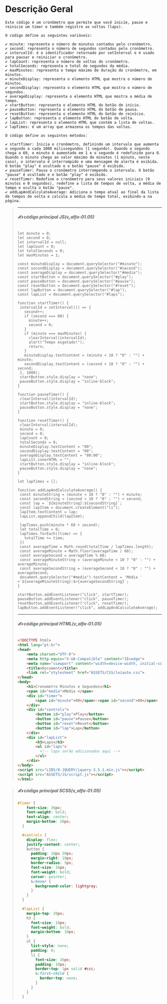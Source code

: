 <!-- 🚧⛔ -->
<!-- ⚠️ -->
<!-- 🚩 -->
<!-- 🏁  -->
<!-- 🏁❗  -->
<!-- ✔️  -->
<!--  ✅    -->
<!--  ▶️    -->

# Descrição Geral


    Este código é um cronômetro que permite que você inicie, pause e reinicie um timer e também registre as voltas (laps).

    O código define as seguintes variáveis:

    ✔️ minute: representa o número de minutos contados pelo cronômetro.
    ✔️ second: representa o número de segundos contados pelo cronômetro.
    ✔️ intervalId: é o identificador retornado por setInterval e é usado para pausar e reiniciar o cronômetro.
    ✔️ lapCount: representa o número de voltas do cronômetro.
    ✔️ totalSeconds: representa o total de segundos da média.
    ✔️ maxMinutes: representa o tempo máximo de duração do cronômetro, em minutos.
    ✔️ minuteDisplay: representa o elemento HTML que mostra o número de minutos.
    ✔️ secondDisplay: representa o elemento HTML que mostra o número de segundos.
    ✔️ averageDisplay: representa o elemento HTML que mostra a média de tempo.
    ✔️ startButton: representa o elemento HTML do botão de início.
    ✔️ pauseButton: representa o elemento HTML do botão de pausa.
    ✔️ resetButton: representa o elemento HTML do botão de reinício.
    ✔️ lapButton: representa o elemento HTML do botão de volta.
    ✔️ lapList: representa o elemento HTML que contém a lista de voltas.
    ✔️ lapTimes: é um array que armazena os tempos das voltas.

    O código define as seguintes métodos:

    ✔️ startTimer: Inicia o cronômetro, definindo um intervalo que aumenta o segundo a cada 1000 milissegundos (1 segundo). Quando o segundo chega a 60, o minuto é aumentado em 1 e o segundo é redefinido para 0. Quando o minuto chega ao valor máximo de minutos (1 minuto, neste caso), o intervalo é interrompido e uma mensagem de alerta é exibida. O botão "play" é ocultado e o botão "pause" é exibido.
    ✔️ pauseTimer: Pausa o cronômetro interrompendo o intervalo. O botão "pause" é ocultado e o botão "play" é exibido.
    ✔️ resetTimer: Redefine o cronômetro para seus valores iniciais (0 minutos e 0 segundos), redefine a lista de tempos de volta, a média de tempo e oculta o botão "pause".
    ✔️ addLapAndCalculateAverage: Adiciona o tempo atual ao final da lista de tempos de volta e calcula a média de tempo total, exibindo-a na página.

> ---
>#### ***✍️ código principal JS(v_alfa-01.05)***
>``` JS
>
>let minute = 0;
>let second = 0;
>let intervalId = null;
>let lapCount = 0;
>let totalSeconds = 0;
>let maxMinutes = 1;
>
>const minuteDisplay = document.querySelector("#minute");
>const secondDisplay = document.querySelector("#second");
>const averageDisplay = document.querySelector("#media");
>const startButton = document.querySelector("#play");
>const pauseButton = document.querySelector("#pause");
>const resetButton = document.querySelector("#reset");
>const lapButton = document.querySelector("#lap");
>const lapList = document.querySelector("#laps");
>
>function startTimer() {
>  intervalId = setInterval(() => {
>    second++;
>    if (second === 60) {
>      minute++;
>      second = 0;
>    }
>    if (minute === maxMinutes) {
>      clearInterval(intervalId);
>      alert("Tempo esgotado!");
>      return;
>    }
>    minuteDisplay.textContent = (minute < 10 ? "0" : "") + minute;
>    secondDisplay.textContent = (second < 10 ? "0" : "") + second;
>  }, 1000);
>  startButton.style.display = "none";
>  pauseButton.style.display = "inline-block";
>}
>
>function pauseTimer() {
>  clearInterval(intervalId);
>  startButton.style.display = "inline-block";
>  pauseButton.style.display = "none";
>}
>
>function resetTimer() {
>  clearInterval(intervalId);
>  minute = 0;
>  second = 0;
>  lapCount = 0;
>  totalSeconds = 0;
>  minuteDisplay.textContent = "00";
>  secondDisplay.textContent = "00";
>  averageDisplay.textContent = "00:00";
>  lapList.innerHTML = "";
>  startButton.style.display = "inline-block";
>  pauseButton.style.display = "none";
>}
>
>let lapTimes = [];
>
>function addLapAndCalculateAverage() {
>  const minuteString = (minute < 10 ? "0" : "") + minute;
>  const secondString = (second < 10 ? "0" : "") + second;
>  const lap = `${minuteString}:${secondString}`;
>  const lapItem = document.createElement("li");
>  lapItem.textContent = lap;
>  lapList.appendChild(lapItem);
>
>  lapTimes.push(minute * 60 + second);
>  let totalTime = 0;
>  lapTimes.forEach((time) => {
>    totalTime += time;
>  })
>  const averageTime = Math.round(totalTime / lapTimes.length);
>  const averageMinute = Math.floor(averageTime / 60);
>  const averageSecond = averageTime % 60;
>  const averageMinuteString = (averageMinute < 10 ? "0" : "") + averageMinute;
>  const averageSecondString = (averageSecond < 10 ? "0" : "") + averageSecond;
>  document.querySelector("#media").textContent = 'Média ' +`${averageMinuteString}:$>{averageSecondString}`;
>}
>
>startButton.addEventListener("click", startTimer);
>pauseButton.addEventListener("click", pauseTimer);
>resetButton.addEventListener("click", resetTimer);
>lapButton.addEventListener("click", addLapAndCalculateAverage);
>
>```
>
> ---
>#### ***✍️ código principal HTML(v_alfa-01.05)***
> ``` HTML
>
> <!DOCTYPE html>
> <html lang="pt-br">
> <head>
>     <meta charset="UTF-8">
>     <meta http-equiv="X-UA-Compatible" content="IE=edge">
>     <meta name="viewport" content="width=device-width, initial-scale=1.0">
>     <title>Document</title>
>     <link rel="stylesheet" href="ASSETS/CSS/leiaute.css">
> </head>
> <body>
>     <h1>Cronometro Minutos e Segundos</h1>
>     <span id="media">Média </span>
>     <div id="timer">
>         <span id="minute">00</span>:<span id="second">00</span>
>     </div>
>     <div id="controls">
>         <button id="play">Play</button>
>         <button id="pause">Pause</button>
>         <button id="reset">Reset</button>
>         <button id="lap">Lap</button>
>     </div>
>     <div id="lapList">
>         <h3>Laps</h3>
>         <ul id="laps">
>           <!-- laps serão adicionados aqui -->
>         </ul>
>     </div>
> </body>
> <script src="LIBS/0-JQUERY/jquery-3.5.1.min.js"></script>
> <script src="ASSETS/JS/script.js"></script>
> </html>
>```

>#### ***✍️ código principal SCSS(v_alfa-01.05)***
> ``` SCSS
> #timer {
>     font-size: 36px;
>     font-weight: bold;
>     text-align: center;
>     margin-bottom: 20px;
>   }
>
>   #controls {
>     display: flex;
>     justify-content: center;
>     button {
>       padding: 10px 20px;
>       margin-right: 10px;
>       border-radius: 5px;
>       font-size: 16px;
>       font-weight: bold;
>       cursor: pointer;
>       &:hover {
>         background-color: lightgray;
>       }
>     }
>   }
>
>   #lapList {
>     margin-top: 20px;
>     h3 {
>       font-size: 18px;
>       font-weight: bold;
>       margin-bottom: 10px;
>     }
>     ul {
>       list-style: none;
>       padding: 0;
>       li {
>         font-size: 16px;
>         padding: 10px;
>         border-top: 1px solid #ccc;
>         &:first-child {
>           border-top: none;
>         }
>       }
>     }
>   }
>
> ```
>
